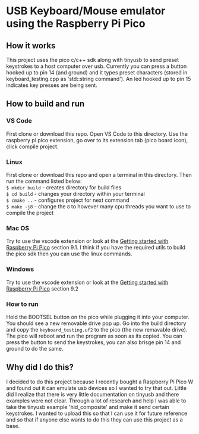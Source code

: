 # USB Keyboard/Mouse emulator using the Raspberry Pi Pico
## How it works
This project uses the pico c/c++ sdk along with tinyusb to send preset keystrokes to a host computer over usb. Currently you can press a button hooked up to pin 14 (and ground) and it types preset characters (stored in keyboard_testing.cpp as 'std::string command'). An led hooked up to pin 15 indicates key presses are being sent.


## How to build and run
### VS Code
First clone or download this repo. Open VS Code to this directory. Use the raspberry pi pico extension, go over to its extension tab (pico board icon), click compile project.

### Linux
First clone or download this repo and open a terminal in this directory. Then run the command listed below:<br>
`$ mkdir build`   - creates directory for build files<br>
`$ cd build`      - changes your directory within your terminal<br>
`$ cmake ..`      - configures project for next command<br>
`$ make -j8`      - change the `8` to however many cpu threads you want to use to compile the project

### Mac OS
Try to use the vscode extension or look at the [Getting started with Raspberry Pi Pico](https://datasheets.raspberrypi.com/pico/getting-started-with-pico.pdf) section 9.1. I think if you have the required utils to build the pico sdk then you can use the linux commands.

### Windows
Try to use the vscode extension or look at the [Getting started with Raspberry Pi Pico](https://datasheets.raspberrypi.com/pico/getting-started-with-pico.pdf) section 9.2

### How to run
Hold the BOOTSEL button on the pico while plugging it into your computer. You should see a new removable drive pop up. Go into the build directory and copy the `keyboard_testing.uf2` to the pico (the new remavable drive). The pico will reboot and run the program as soon as its copied. You can press the button to send the keystrokes, you can also brisge pin 14 and ground to do the same.


## Why did I do this?
I decided to do this project because I recently bought a Raspberry Pi Pico W and found out it can emulate usb devices so I wanted to try that out. Little did I realize that there is very little documentation on tinyusb and there examples were not clear. Through a lot of research and help I was able to take the tinyusb example 'hid_composite' and make it send certain keystrokes. I wanted to upload this so that I can use it for future reference and so that if anyone else wants to do this they can use this project as a base.